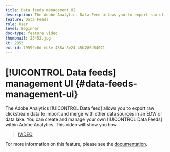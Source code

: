 ```yaml
---
title: Data feeds management UI
description: The Adobe Analytics Data Feed allows you to export raw clickstream data to import and merge with other data sources in an EDW or data lake. You can create and manage your own Data Feeds within Adobe Analytics. This video will show you how.
feature: Data Feeds
role: User
level: Beginner
doc-type: feature video
thumbnail: 25452.jpg
kt: 2353
exl-id: 79599c6d-eb3e-438a-8e24-45b286d54071
---
```

# [!UICONTROL Data feeds] management UI {#data-feeds-management-ui}

The Adobe Analytics [!UICONTROL Data feed] allows you to export raw clickstream data to import and merge with other data sources in an EDW or data lake. You can create and manage your own [!UICONTROL Data Feeds] within Adobe Analytics. This video will show you how.

>[!VIDEO](https://video.tv.adobe.com/v/25452/?quality=12&learn=on)

For more information on this feature, please see the [documentation](https://experienceleague.adobe.com/docs/analytics/export/analytics-data-feed/df-manage-feeds.html?lang=en#).
